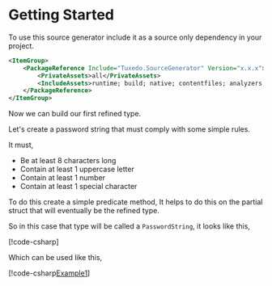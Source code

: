 # Getting Started

To use this source generator include it as a source only dependency in your
project.

```xml
<ItemGroup>
    <PackageReference Include="Tuxedo.SourceGenerator" Version="x.x.x">
        <PrivateAssets>all</PrivateAssets>
        <IncludeAssets>runtime; build; native; contentfiles; analyzers; buildtransitive</IncludeAssets>
    </PackageReference>
</ItemGroup>
```

Now we can build our first refined type.

Let's create a password string that must comply with some simple rules.

It must,

* Be at least 8 characters long
* Contain at least 1 uppercase letter
* Contain at least 1 number
* Contain at least 1 special character

To do this create a simple predicate method, It helps to do this on the
partial struct that will eventually be the refined type.

So in this case that type will be called a `PasswordString`, it looks like this,

[!code-csharp[](../Tuxedo.Tests/PasswordStringExample.cs#ExampleRefinement)]

Which can be used like this,

[!code-csharp[Example1](../Tuxedo.Tests/PasswordStringExample.cs#ExampleUsage)]
